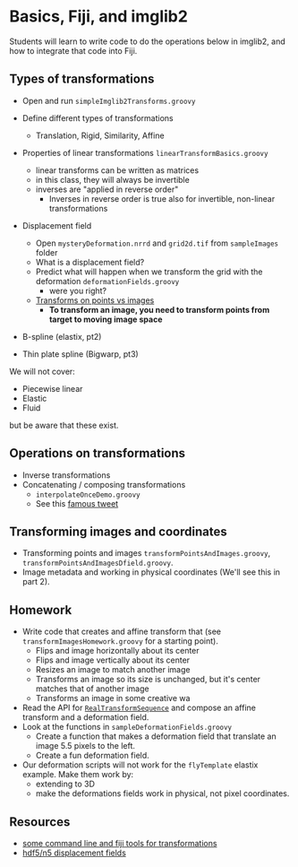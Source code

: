 # Basics, Fiji, and imglib2

Students will learn to write code to do the operations below in imglib2, and how
to integrate that code into Fiji.

## Types of transformations

* Open and run `simpleImglib2Transforms.groovy`
* Define different types of transformations
    * Translation, Rigid, Similarity, Affine
* Properties of linear transformations `linearTransformBasics.groovy`
    * linear transforms can be written as matrices
    * in this class, they will always be invertible
    * inverses are "applied in reverse order"
        * Inverses in reverse order is true also for invertible, non-linear transformations

* Displacement field
    * Open `mysteryDeformation.nrrd` and `grid2d.tif` from `sampleImages` folder
    * What is a displacement field?
    * Predict what will happen when we transform the grid with the deformation `deformationFields.groovy`
        * were you right?
    * [Transforms on points vs images](https://github.com/bogovicj/transforms_tutorial/blob/master/resources/2019_DAIS.pdf)
        * **To transform an image, you need to transform points from target to moving image space**
    
* B-spline (elastix, pt2)
* Thin plate spline (Bigwarp, pt3)


We will not cover:
* Piecewise linear
* Elastic
* Fluid

but be aware that these exist.

## Operations on transformations

* Inverse transformations
* Concatenating / composing transformations
    * `interpolateOnceDemo.groovy`
    * See this [famous tweet](https://twitter.com/haesleinhuepf/status/1088546103866388481?s=20)

## Transforming images and coordinates

* Transforming points and images `transformPointsAndImages.groovy`, `transformPointsAndImagesDfield.groovy`.
* Image metadata and working in physical coordinates (We'll see this in part 2).

## Homework

* Write code that creates and affine transform that (see `transformImagesHomework.groovy` for a starting point).
    * Flips and image horizontally about its center
    * Flips and image vertically about its center
    * Resizes an image to match another image 
    * Transforms an image so its size is unchanged, but it's center matches that of another image
    * Transforms an image in some creative wa
* Read the API for [`RealTransformSequence`](https://javadoc.scijava.org/ImgLib2/net/imglib2/realtransform/RealTransformSequence.html) and compose an affine transform and a deformation field.
* Look at the functions in `sampleDeformationFields.groovy`
    * Create a function that makes a deformation field that translate an image 5.5 pixels to the left.
    * Create a fun deformation field.
* Our deformation scripts will not work for the `flyTemplate` elastix example.  Make them work by:
    * extending to 3D
    * make the deformations fields work in physical, not pixel coordinates.

## Resources
* [some command line and fiji tools for transformations](https://github.com/saalfeldlab/template-building/wiki/Usage-examples)
* [hdf5/n5 displacement fields](https://github.com/saalfeldlab/template-building/wiki/Hdf5-Deformation-fields)
